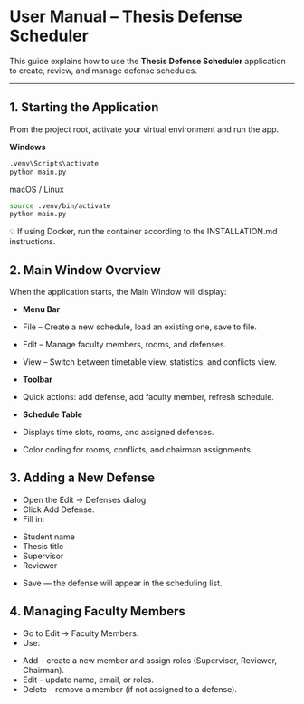 # User Manual – Thesis Defense Scheduler

This guide explains how to use the **Thesis Defense Scheduler** application to create, review, and manage defense schedules.

---

## 1. Starting the Application

From the project root, activate your virtual environment and run the app.

**Windows**
```bash
.venv\Scripts\activate
python main.py
```

macOS / Linux

```bash
source .venv/bin/activate
python main.py
```
💡 If using Docker, run the container according to the INSTALLATION.md instructions.

## 2. Main Window Overview
When the application starts, the Main Window will display:

- **Menu Bar**
- File – Create a new schedule, load an existing one, save to file.

- Edit – Manage faculty members, rooms, and defenses.

- View – Switch between timetable view, statistics, and conflicts view.

- **Toolbar**
- Quick actions: add defense, add faculty member, refresh schedule.

- **Schedule Table**
- Displays time slots, rooms, and assigned defenses.
- Color coding for rooms, conflicts, and chairman assignments.

## 3. Adding a New Defense
* Open the Edit → Defenses dialog.
* Click Add Defense.
* Fill in:
- Student name
- Thesis title
- Supervisor
- Reviewer
* Save — the defense will appear in the scheduling list.

## 4. Managing Faculty Members
* Go to Edit → Faculty Members.
* Use:
- Add – create a new member and assign roles (Supervisor, Reviewer, Chairman).
- Edit – update name, email, or roles.
- Delete – remove a member (if not assigned to a defense).